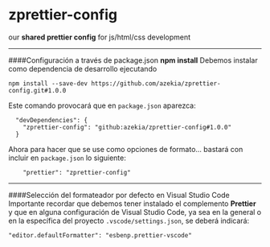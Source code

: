# zprettier-config
our **shared prettier config** for js/html/css development

---


####Configuración a través de package.json
**npm install**
Debemos instalar como dependencia de desarrollo ejecutando

```
npm install --save-dev https://github.com/azekia/zprettier-config.git#1.0.0
```

Este comando provocará que en `package.json` aparezca:

```
  "devDependencies": {
    "zprettier-config": "github:azekia/zprettier-config#1.0.0"
  }
```

Ahora para hacer que se use como opciones de formato... bastará con incluir en `package.json` lo siguiente:
```
    "prettier": "zprettier-config"
```

---

####Selección del formateador por defecto en Visual Studio Code
Importante recordar que debemos tener instalado el complemento **Prettier** y que en alguna configuración de Visual Studio Code, ya sea en la general o en la específica del proyecto `.vscode/settings.json`, se deberá indicará:

```
"editor.defaultFormatter": "esbenp.prettier-vscode"
```



